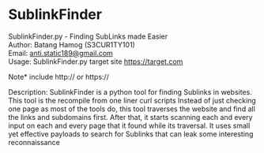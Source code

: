 # SublinkFinder

SublinkFinder.py - Finding SubLinks made Easier <br>
Author: Batang Hamog (S3CUR1TY101)<br>
Email: anti.static189@gmail.com<br>
Usage: SublinkFinder.py target site https://target.com 

Note* include http:// or https:// 

Description: SublinkFinder is a python tool for finding Sublinks
in websites. This tool is the recompile from one liner curl scripts
Instead of just checking one page as most of the tools do, this tool
traverses the website and find all the links and subdomains first.
After that, it starts scanning each and every input on each and every
page that it found while its traversal. It uses small yet effective
payloads to search for Sublinks that can leak some interesting reconnaissance
